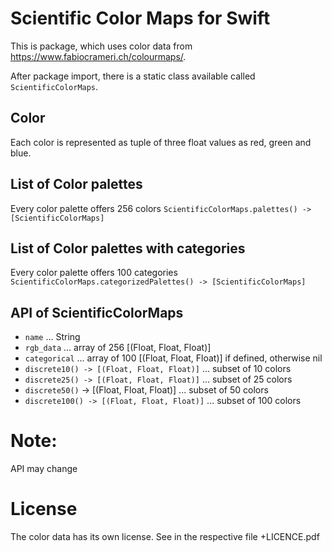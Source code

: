# Scientific Color Maps for Swift

This is package, which uses color data from https://www.fabiocrameri.ch/colourmaps/.

After package import, there is a static class available called `ScientificColorMaps`.

## Color
Each color is represented as tuple of three float values as red, green and blue.

## List of Color palettes
Every color palette offers 256 colors
`ScientificColorMaps.palettes() -> [ScientificColorMaps]`

## List of Color palettes with categories
Every color palette offers 100 categories
`ScientificColorMaps.categorizedPalettes() -> [ScientificColorMaps]`

## API of ScientificColorMaps
* `name` ... String
* `rgb_data` ... array of 256 [(Float, Float, Float)]
* `categorical` ... array of 100 [(Float, Float, Float)] if defined, otherwise nil
* `discrete10() -> [(Float, Float, Float)]` ... subset of 10 colors
* `discrete25() -> [(Float, Float, Float)]` ... subset of 25 colors
* `discrete50()` -> [(Float, Float, Float)] ... subset of 50 colors
* `discrete100() -> [(Float, Float, Float)]` ... subset of 100 colors

# Note:

API may change

# License

The color data has its own license. See in the respective file +LICENCE.pdf